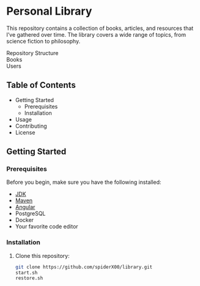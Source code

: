 
# Personal Library

This repository contains a collection of books, articles, and resources that I’ve gathered over time. The library covers a wide range of topics, from science fiction to philosophy.

Repository Structure </br>
Books </br>
Users </br>

## Table of Contents

- Getting Started
    - Prerequisites
    - Installation
- Usage
- Contributing
- License

## Getting Started

### Prerequisites

Before you begin, make sure you have the following installed:

- [JDK](https://www.oracle.com/java/technologies/downloads/#java22)
- [Maven](https://maven.apache.org)
- [Angular](https://angular.io/)
- PostgreSQL
- Docker
- Your favorite code editor

### Installation

1. Clone this repository:

   ```bash
   git clone https://github.com/spiderX00/library.git
   start.sh
   restore.sh
